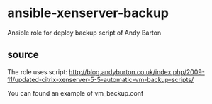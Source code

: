 # ansible-xenserver-backup
Ansible role for deploy backup script of Andy Barton

## source
The role uses script:
http://blog.andyburton.co.uk/index.php/2009-11/updated-citrix-xenserver-5-5-automatic-vm-backup-scripts/

You can found an example of vm_backup.conf

